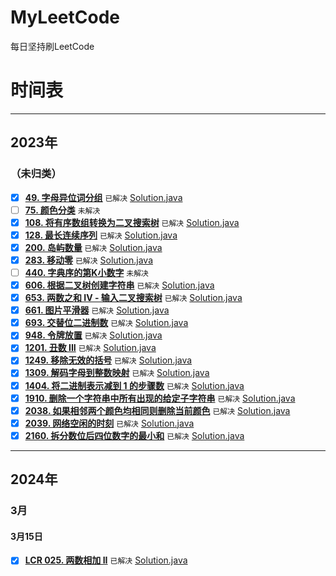 # MyLeetCode
每日坚持刷LeetCode

# 时间表
----
## 2023年
### （未归类）

- [x] **[49. 字母异位词分组](https://leetcode.cn/problems/group-anagrams/)** `已解决`  [Solution.java](src%2Fmain%2Fjava%2Fcom%2Fleetcode%2Ft0049%2FSolution.java)
- [ ] **[75. 颜色分类](https://leetcode.cn/problems/sort-colors/)** `未解决`
- [x] **[108. 将有序数组转换为二叉搜索树](https://leetcode.cn/problems/convert-sorted-array-to-binary-search-tree/)** `已解决` [Solution.java](src%2Fmain%2Fjava%2Fcom%2Fleetcode%2Ft0108%2FSolution.java)
- [x] **[128. 最长连续序列](https://leetcode.cn/problems/longest-consecutive-sequence/)** `已解决` [Solution.java](src%2Fmain%2Fjava%2Fcom%2Fleetcode%2Ft0128%2FSolution.java)
- [x] **[200. 岛屿数量](https://leetcode.cn/problems/number-of-islands/)** `已解决` [Solution.java](src%2Fmain%2Fjava%2Fcom%2Fleetcode%2Ft0200%2FSolution.java)
- [x] **[283. 移动零](https://leetcode.cn/problems/move-zeroes)** `已解决` [Solution.java](src%2Fmain%2Fjava%2Fcom%2Fleetcode%2Ft0283%2FSolution.java)
- [ ] **[440. 字典序的第K小数字](https://leetcode.cn/problems/k-th-smallest-in-lexicographical-order)** `未解决`
- [x] **[606. 根据二叉树创建字符串](https://leetcode.cn/problems/construct-string-from-binary-tree)** `已解决` [Solution.java](src%2Fmain%2Fjava%2Fcom%2Fleetcode%2Ft0606%2FSolution.java)
- [x] **[653. 两数之和 IV - 输入二叉搜索树](https://leetcode.cn/problems/two-sum-iv-input-is-a-bst)** `已解决` [Solution.java](src%2Fmain%2Fjava%2Fcom%2Fleetcode%2Ft0653%2FSolution.java)
- [x] **[661. 图片平滑器](https://leetcode.cn/problems/image-smoother)** `已解决` [Solution.java](src%2Fmain%2Fjava%2Fcom%2Fleetcode%2Ft0661%2FSolution.java)
- [x] **[693. 交替位二进制数](https://leetcode.cn/problems/binary-number-with-alternating-bits)** `已解决` [Solution.java](src%2Fmain%2Fjava%2Fcom%2Fleetcode%2Ft0693%2FSolution.java)
- [x] **[948. 令牌放置](https://leetcode.cn/problems/bag-of-tokens)** `已解决` [Solution.java](src%2Fmain%2Fjava%2Fcom%2Fleetcode%2Ft0948%2FSolution.java)
- [x] **[1201. 丑数 III](https://leetcode.cn/problems/ugly-number-iii)**  `已解决` [Solution.java](src%2Fmain%2Fjava%2Fcom%2Fleetcode%2Ft1201%2FSolution.java)
- [x] **[1249. 移除无效的括号](https://leetcode.cn/problems/minimum-remove-to-make-valid-parentheses)** `已解决` [Solution.java](src%2Fmain%2Fjava%2Fcom%2Fleetcode%2Ft1249%2FSolution.java)
- [x] **[1309. 解码字母到整数映射](https://leetcode.cn/problems/decrypt-string-from-alphabet-to-integer-mapping)** `已解决` [Solution.java](src%2Fmain%2Fjava%2Fcom%2Fleetcode%2Ft1309%2FSolution.java)
- [x] **[1404. 将二进制表示减到 1 的步骤数](https://leetcode.cn/problems/number-of-steps-to-reduce-a-number-in-binary-representation-to-one)** `已解决` [Solution.java](src%2Fmain%2Fjava%2Fcom%2Fleetcode%2Ft1404%2FSolution.java)
- [x] **[1910. 删除一个字符串中所有出现的给定子字符串](https://leetcode.cn/problems/remove-all-occurrences-of-a-substring)** `已解决` [Solution.java](src%2Fmain%2Fjava%2Fcom%2Fleetcode%2Ft1910%2FSolution.java)
- [x] **[2038. 如果相邻两个颜色均相同则删除当前颜色](https://leetcode.cn/problems/remove-colored-pieces-if-both-neighbors-are-the-same-color)** `已解决` [Solution.java](src%2Fmain%2Fjava%2Fcom%2Fleetcode%2Ft2038%2FSolution.java)
- [x] **[2039. 网络空闲的时刻](https://leetcode.cn/problems/the-time-when-the-network-becomes-idle)** `已解决` [Solution.java](src%2Fmain%2Fjava%2Fcom%2Fleetcode%2Ft2039%2FSolution.java)
- [x] **[2160. 拆分数位后四位数字的最小和](https://leetcode.cn/problems/minimum-sum-of-four-digit-number-after-splitting-digits)** `已解决` [Solution.java](src%2Fmain%2Fjava%2Fcom%2Fleetcode%2Ft2160%2FSolution.java)
----
## 2024年
### 3月
#### 3月15日
- [x] **[LCR 025. 两数相加 II](https://leetcode.cn/problems/lMSNwu)** `已解决` [Solution.java](src%2Fmain%2Fjava%2Fcom%2Fleetcode%2Ft0025%2FSolution.java)